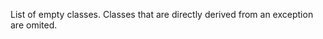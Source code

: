 List of empty classes. Classes that are directly derived from an exception are omited.

<?php

//Empty class
class foo extends bar {}

//Not an empty class
class foo2 extends bar {
    const FOO = 2;
}

//Not an empty class, as derived from Exception
class barException extends \Exception {}

?>
